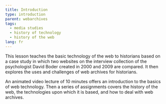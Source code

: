 ```yaml
---
title: Introduction
type: introduction
parent: webarchives
tags:
  - media studies
  - history of technology
  - history of the web
lang: fr
---
```


This lesson teaches the basic technology of the web to historians based on a case study in which two websites on the interview collection of the psychologist David Boder created in 2000 and 2009 are compared. It then explores the uses and challenges of web archives for historians.

An animated video lecture of 10 minutes offers an introduction to the basics of web technology. Then a series of assignments covers the history of the web, the technologies upon which it is based, and how to deal with web archives.
